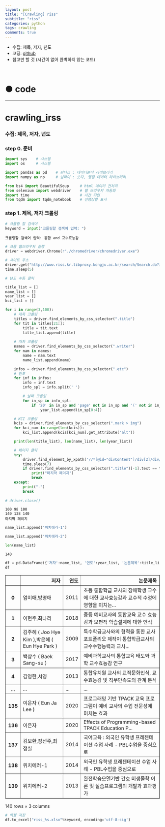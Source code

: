 ```yaml
---
layout: post
title: "[Crawling] riss"
subtitle: "riss"
categories: python
tags: crawling
comments: true
---
```


* 수집: 제목, 저자, 년도
* 코딩: [github](https://github.com/JeongJaeyoung0/crawling/blob/de7e646c1d5e0c92b84b16977bdbeb34fe79027a/crawling_riss.ipynb)
* 참고만 할 것 (시간이 없어 완벽하지 않는 코드)

<br>

# ● code

***

# crawling_irss

### 수집: 제목, 저자, 년도

### step 0. 준비


```python
import sys    # 시스템
import os     # 시스템

import pandas as pd    # 판다스 : 데이터분석 라이브러리
import numpy as np     # 넘파이 : 숫자, 행렬 데이터 라이브러리

from bs4 import BeautifulSoup     # html 데이터 전처리
from selenium import webdriver    # 웹 브라우저 자동화
import time                       # 시간 지연
from tqdm import tqdm_notebook    # 진행상황 표시
```

### step 1. 제목, 저자 크롤링


```python
# 크롤링 할 검색어
keyword = input("크롤링할 검색어 입력: ")
```

    크롤링할 검색어 입력: 통합 and 교수효능감
    


```python
# 크롬 웹브라우저 실행
driver = webdriver.Chrome(r"./chromedriver/chromedriver.exe")
```


```python
# 사이트 주소
driver.get("http://www.riss.kr.libproxy.kongju.ac.kr/search/Search.do?isDetailSearch=N&searchGubun=true&viewYn=OP&query={0}&queryText=&iStartCount=0&iGroupView=5&icate=all&colName=re_a_kor&exQuery=&exQueryText=&order=%2FDESC&onHanja=false&strSort=RANK&pageScale=10&orderBy=&fsearchMethod=search&isFDetailSearch=N&sflag=1&searchQuery={0}&fsearchSort=&fsearchOrder=&limiterList=&limiterListText=&facetList=&facetListText=&fsearchDB=&resultKeyword={0}&pageNumber=1&p_year1=&p_year2=&dorg_storage=&mat_type=&mat_subtype=&fulltext_kind=&t_gubun=&learning_type=&language_code=&ccl_code=&language=&inside_outside=&fric_yn=&image_yn=&regnm=&gubun=&kdc=&ttsUseYn=".format(keyword))
time.sleep(5)
```


```python
# 년도 수동 클릭
```


```python
title_list = []
name_list = []
year_list = []
kci_list = []

for i in range(3,100):
    # 제목 크롤링
    titles = driver.find_elements_by_css_selector(".title")
    for tit in titles[21:]:
        title = tit.text
        title_list.append(title)
        
    # 저자 크롤링
    names = driver.find_elements_by_css_selector(".writer")
    for nam in names:
        name = nam.text
        name_list.append(name)

    infos = driver.find_elements_by_css_selector(".etc")
    # 인포
    for inf in infos:
        info = inf.text
        info_spl = info.split(' ')

        # 날짜 크롤링
        for in_sp in info_spl:
            if '20' in in_sp and 'page' not in in_sp and '(' not in in_sp and 'Vol' not in in_sp and 'No' not in in_sp:
                year_list.append(in_sp[0:4])

    # KCI 크롤링
    kcis = driver.find_elements_by_css_selector(".mark > img")
    for kci_num in range(len(kcis)):
        kci_list.append(kcis[kci_num].get_attribute('alt'))

    print(len(title_list), len(name_list), len(year_list))

    # 페이지 클릭
    try:
        driver.find_element_by_xpath('//*[@id="divContent"]/div[2]/div/div[5]/a[{0}]'.format(i)).click()
        time.sleep(7)
        if driver.find_elements_by_css_selector(".title")[-1].text == title_list[-1]:
            print("마지막 페이지")
            break
    except:
        print("-")
        break    
    
# driver.close()
```

    100 98 100
    140 138 140
    마지막 페이지
    


```python
name_list.append('위치에러-1')
```


```python
name_list.append('위치에러-2')
```


```python
len(name_list)
```




    140




```python
df = pd.DataFrame({'저자':name_list, '연도':year_list, '논문제목':title_list})
df
```




<div>
<style scoped>
    .dataframe tbody tr th:only-of-type {
        vertical-align: middle;
    }

    .dataframe tbody tr th {
        vertical-align: top;
    }

    .dataframe thead th {
        text-align: right;
    }
</style>
<table border="1" class="dataframe">
  <thead>
    <tr style="text-align: right;">
      <th></th>
      <th>저자</th>
      <th>연도</th>
      <th>논문제목</th>
    </tr>
  </thead>
  <tbody>
    <tr>
      <th>0</th>
      <td>엄미애,방명애</td>
      <td>2011</td>
      <td>초등 통합학급 교사의 장애학생 교수에 대한 교사효능감과 교수적 수정에 영향을 미치는...</td>
    </tr>
    <tr>
      <th>1</th>
      <td>이현주,최나리</td>
      <td>2018</td>
      <td>중등 예비교사의 통합교육 교수 효능감과 보편적 학습설계에 대한 인식</td>
    </tr>
    <tr>
      <th>2</th>
      <td>김주혜 ( Joo Hye Kim ),박은혜 ( Eun Hye Park )</td>
      <td>2009</td>
      <td>특수학급교사와의 협력을 통한 교사포트폴리오 제작이 통합학급교사의 교수수행능력과 교사...</td>
    </tr>
    <tr>
      <th>3</th>
      <td>백상수 ( Baek Sang-su )</td>
      <td>2017</td>
      <td>예비과학교사의 통합교육 태도와 과학 교수효능감 연구</td>
    </tr>
    <tr>
      <th>4</th>
      <td>김영한,서영</td>
      <td>2013</td>
      <td>통합유치원 교사의 교직문화인식, 교수효능감 및 직무만족도의 관계 분석</td>
    </tr>
    <tr>
      <th>...</th>
      <td>...</td>
      <td>...</td>
      <td>...</td>
    </tr>
    <tr>
      <th>135</th>
      <td>이은자 ( Eun Ja Lee )</td>
      <td>2020</td>
      <td>프로그래밍 기반 TPACK 교육 프로그램이 예비 교사의 수업 전문성에 미치는 효과</td>
    </tr>
    <tr>
      <th>136</th>
      <td>이은자</td>
      <td>2020</td>
      <td>Effects of Programming-based TPACK Education P...</td>
    </tr>
    <tr>
      <th>137</th>
      <td>김보환,장선주,최정실</td>
      <td>2014</td>
      <td>국어교육 : 외국인 유학생 프레젠테이션 수업 사례 - PBL수업을 중심으로</td>
    </tr>
    <tr>
      <th>138</th>
      <td>위치에러-1</td>
      <td>2014</td>
      <td>외국인 유학생 프레젠테이션 수업 사례 - PBL수업을 중심으로</td>
    </tr>
    <tr>
      <th>139</th>
      <td>위치에러-2</td>
      <td>2013</td>
      <td>완전학습모델기반 간호 미생물학 이론 및 실습프로그램의 개발과 효과평가</td>
    </tr>
  </tbody>
</table>
<p>140 rows × 3 columns</p>
</div>




```python
# 엑셀 저장
df.to_excel("riss_%s.xlsx"%keyword, encoding='utf-8-sig')
```